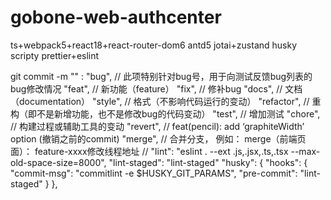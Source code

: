 # gobone-web-authcenter

ts+webpack5+react18+react-router-dom6
antd5
jotai+zustand
husky
scripty
prettier+eslint

git commit -m "" :
"bug",      // 此项特别针对bug号，用于向测试反馈bug列表的bug修改情况
"feat",     // 新功能（feature）
"fix",      // 修补bug
"docs",     // 文档（documentation）
"style",    // 格式（不影响代码运行的变动）
"refactor", // 重构（即不是新增功能，也不是修改bug的代码变动）
"test",     // 增加测试
"chore",    // 构建过程或辅助工具的变动
"revert",   // feat(pencil): add ‘graphiteWidth’ option (撤销之前的commit)
"merge",    // 合并分支， 例如： merge（前端页面）： feature-xxxx修改线程地址
// "lint": "eslint . --ext .js,.jsx,.ts,.tsx --max-old-space-size=8000",
"lint-staged": "lint-staged"
  "husky": {
    "hooks": {
      "commit-msg": "commitlint -e $HUSKY_GIT_PARAMS",
      "pre-commit": "lint-staged"
    }
  },


